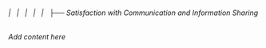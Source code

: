 ###### |   |   |   |   |   ├── Satisfaction with Communication and Information Sharing

*Add content here*